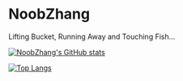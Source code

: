 # NoobZhang
Lifting Bucket, Running Away and Touching Fish...  

[![NoobZhang's GitHub stats](https://github-readme-stats.vercel.app/api?username=zhanghua000)](https://github.com/anuraghazra/github-readme-stats)

[![Top Langs](https://github-readme-stats.vercel.app/api/top-langs/?username=zhanghua000)](https://github.com/anuraghazra/github-readme-stats)
